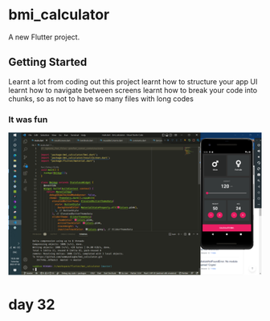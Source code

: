 # bmi_calculator

A new Flutter project.

## Getting Started

Learnt a lot from coding out this project
learnt how to structure your app UI
learnt how to navigate between screens
learnt how to break your code into chunks, so as not to have so many files with long codes

### It was fun

![Bmi calculator app](./bmi_cal.PNG)

# day 32
